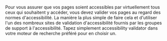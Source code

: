 <!-- Filename: Validating_against_accessibility_standards / Display title: Validation au regard des normes d'accessibilité -->

Pour vous assurer que vos pages soient accessibles par virtuellement
tous ceux qui souhaitent y accéder, vous devez valider vos pages au
regard des normes d'accessibilité. La manière la plus simple de faire
cela et d'utiliser l'un des nombreux sites de validation d'accessibilité
fournis par les groupes de support à l'accessibilité. Tapez simplement
accessibility validator dans votre moteur de recherche préféré pour en
choisir un.
